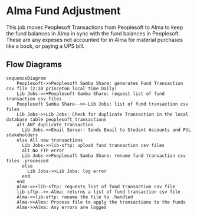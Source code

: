 # Alma Fund Adjustment
  This job moves Peoplesoft Transactions from Peoplesoft to Alma to keep the fund balances in Alma in sync with the fund balances in Peoplesoft.  These are any expeses not accounted for in Alma for material purchases like a book, or paying a UPS bill.

## Flow Diagrams


```mermaid
sequenceDiagram
    Peoplesoft->>Peoplesoft Samba Share: generates Fund Transaction csv file (2:30 princeton local time Daily)
    Lib Jobs->>+Peoplesoft Samba Share: request list of fund transaction csv files
    Peoplesoft Samba Share-->>-Lib Jobs: list of fund transaction csv files
    Lib Jobs->>Lib Jobs: Check for duplicate Transaction in the local database table peoplesoft_transactions
    alt ANY duplicate transaction    
      Lib Jobs->>Email Server: Sends Email to Student Accounts and PUL stakeholders
    else All new transactions
      Lib Jobs->>lib-sftp: upload fund transaction csv files
      alt No FTP error
      Lib Jobs->>Peoplesoft Samba Share: rename fund transaction csv files .processed
      else
        Lib Jobs->>Lib Jobs: log error
      end
    end
    Alma->>+lib-sftp: requests list of fund transaction csv file
    lib-sftp-->>-Alma: returns a list of fund transaction csv file
    Alma->>lib-sftp: rename the file to .handled
    Alma->>Alma: Process file to apply the transactions to the funds
    Alma->>Alma: Any errors are logged
```
